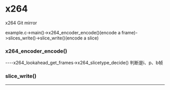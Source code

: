 # x264
x264 Git mirror

example.c->main()->x264_encoder_encode()(encode a frame)->slices_write()->slice_write()(encode a slice)

### x264_encoder_encode()  
----x264_lookahead_get_frames->x264_slicetype_decide() 判断是i、p、b帧
### slice_write()
----
